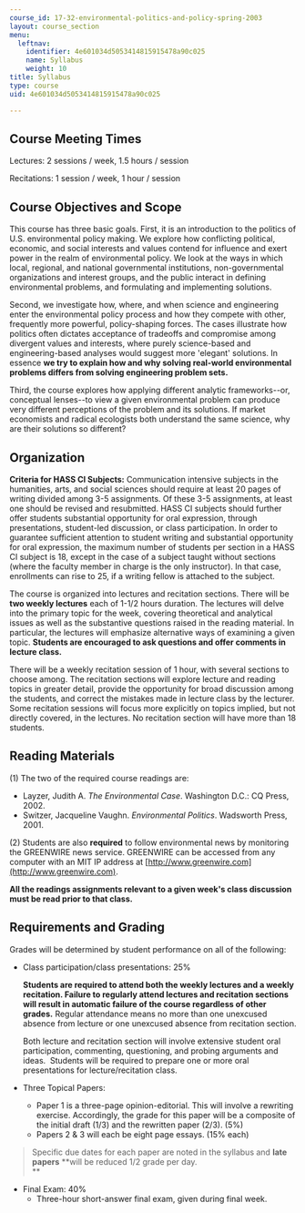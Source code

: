 ```yaml
---
course_id: 17-32-environmental-politics-and-policy-spring-2003
layout: course_section
menu:
  leftnav:
    identifier: 4e601034d5053414815915478a90c025
    name: Syllabus
    weight: 10
title: Syllabus
type: course
uid: 4e601034d5053414815915478a90c025

---
```


Course Meeting Times
--------------------

Lectures: 2 sessions / week, 1.5 hours / session

Recitations: 1 session / week, 1 hour / session

Course Objectives and Scope
---------------------------

This course has three basic goals. First, it is an introduction to the politics of U.S. environmental policy making. We explore how conflicting political, economic, and social interests and values contend for influence and exert power in the realm of environmental policy. We look at the ways in which local, regional, and national governmental institutions, non-governmental organizations and interest groups, and the public interact in defining environmental problems, and formulating and implementing solutions.

Second, we investigate how, where, and when science and engineering enter the environmental policy process and how they compete with other, frequently more powerful, policy-shaping forces. The cases illustrate how politics often dictates acceptance of tradeoffs and compromise among divergent values and interests, where purely science-based and engineering-based analyses would suggest more 'elegant' solutions. In essence **we try to explain how and why solving real-world environmental problems differs from solving engineering problem sets.**

Third, the course explores how applying different analytic frameworks--or, conceptual lenses--to view a given environmental problem can produce very different perceptions of the problem and its solutions. If market economists and radical ecologists both understand the same science, why are their solutions so different?

Organization
------------

**Criteria for HASS CI Subjects:** Communication intensive subjects in the humanities, arts, and social sciences should require at least 20 pages of writing divided among 3-5 assignments. Of these 3-5 assignments, at least one should be revised and resubmitted. HASS CI subjects should further offer students substantial opportunity for oral expression, through presentations, student-led discussion, or class participation. In order to guarantee sufficient attention to student writing and substantial opportunity for oral expression, the maximum number of students per section in a HASS CI subject is 18, except in the case of a subject taught without sections (where the faculty member in charge is the only instructor). In that case, enrollments can rise to 25, if a writing fellow is attached to the subject.

The course is organized into lectures and recitation sections. There will be **two weekly lectures** each of 1-1/2 hours duration. The lectures will delve into the primary topic for the week, covering theoretical and analytical issues as well as the substantive questions raised in the reading material. In particular, the lectures will emphasize alternative ways of examining a given topic. **Students are encouraged to ask questions and offer comments in lecture class.**

There will be a weekly recitation session of 1 hour, with several sections to choose among. The recitation sections will explore lecture and reading topics in greater detail, provide the opportunity for broad discussion among the students, and correct the mistakes made in lecture class by the lecturer. Some recitation sessions will focus more explicitly on topics implied, but not directly covered, in the lectures. No recitation section will have more than 18 students.

Reading Materials
-----------------

(1) The two of the required course readings are:

*   Layzer, Judith A. _The Environmental Case_. Washington D.C.: CQ Press, 2002. 
*   Switzer, Jacqueline Vaughn. _Environmental Politics_. Wadsworth Press, 2001.

(2) Students are also **required** to follow environmental news by monitoring the GREENWIRE news service. GREENWIRE can be accessed from any computer with an MIT IP address at [http://www.greenwire.com](http://www.greenwire.com).

**All the readings assignments relevant to a given week's class discussion must be read prior to that class.**

Requirements and Grading
------------------------

Grades will be determined by student performance on all of the following:

*   Class participation/class presentations: 25%  
      
    **Students are required to attend both the weekly lectures and a weekly recitation. Failure to regularly attend lectures and recitation sections will result in automatic failure of the course regardless of other grades.** Regular attendance means no more than one unexcused absence from lecture or one unexcused absence from recitation section.  
      
    Both lecture and recitation section will involve extensive student oral participation, commenting, questioning, and probing arguments and ideas.  Students will be required to prepare one or more oral presentations for lecture/recitation class.  
      
    
*   Three Topical Papers:
    *   Paper 1 is a three-page opinion-editorial. This will involve a rewriting exercise. Accordingly, the grade for this paper will be a composite of the initial draft (1/3) and the rewritten paper (2/3). (5%)
    *   Papers 2 & 3 will each be eight page essays. (15% each)

> Specific due dates for each paper are noted in the syllabus and **late papers** **will be reduced 1/2 grade per day.  
> **

*   Final Exam: 40% 
    *   Three-hour short-answer final exam, given during final week.